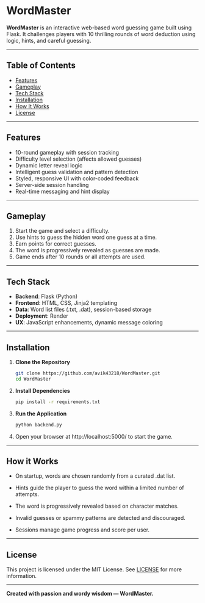 # WordMaster

**WordMaster** is an interactive web-based word guessing game built using Flask. It challenges players with 10 thrilling rounds of word deduction using logic, hints, and careful guessing.

---

## Table of Contents

- [Features](#features)
- [Gameplay](#gameplay)
- [Tech Stack](#tech-stack)
- [Installation](#installation)
- [How It Works](#how-it-works)
- [License](#license)

---

## Features

- 10-round gameplay with session tracking
- Difficulty level selection (affects allowed guesses)
- Dynamic letter reveal logic
- Intelligent guess validation and pattern detection
- Styled, responsive UI with color-coded feedback
- Server-side session handling
- Real-time messaging and hint display

---

## Gameplay

1. Start the game and select a difficulty.
2. Use hints to guess the hidden word one guess at a time.
3. Earn points for correct guesses.
4. The word is progressively revealed as guesses are made.
5. Game ends after 10 rounds or all attempts are used.

---

## Tech Stack

- **Backend**: Flask (Python)
- **Frontend**: HTML, CSS, Jinja2 templating
- **Data**: Word list files (.txt, .dat), session-based storage
- **Deployment**: Render
- **UX**: JavaScript enhancements, dynamic message coloring

---

## Installation

1. **Clone the Repository**
   ```bash
   git clone https://github.com/avik43218/WordMaster.git
   cd WordMaster
   ```
   
2. **Install Dependencies**
   ```bash
   pip install -r requirements.txt
   ```
   
3. **Run the Application**
   ```bash
   python backend.py
   ```
   
4. Open your browser at http://localhost:5000/ to start the game.

---

## How it Works 

- On startup, words are chosen randomly from a curated .dat list.

- Hints guide the player to guess the word within a limited number of attempts.

- The word is progressively revealed based on character matches.

- Invalid guesses or spammy patterns are detected and discouraged.

- Sessions manage game progress and score per user.

---

## License 

This project is licensed under the MIT License.
See [LICENSE](./LICENSE/) for more information.

---

**Created with passion and wordy wisdom — WordMaster.**
